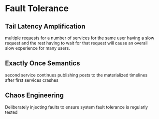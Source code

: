# Fault Tolerance

## Tail Latency Amplification

multiple requests for a number of services for the same user having a slow request and the rest having to wait for that request will cause an overall slow experience for many users.

## Exactly Once Semantics

second service continues publishing posts to the materialized timelines after first services crashes

## Chaos Engineering

Deliberately injecting faults to ensure system fault tolerance is regularly tested
